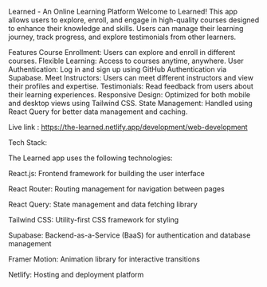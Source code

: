 Learned - An Online Learning Platform
Welcome to Learned! This app allows users to explore, enroll, and engage in high-quality courses designed to enhance their knowledge and skills. Users can manage their learning journey, track progress, and explore testimonials from other learners.

Features
Course Enrollment: Users can explore and enroll in different courses.
Flexible Learning: Access to courses anytime, anywhere.
User Authentication: Log in and sign up using GitHub Authentication via Supabase.
Meet Instructors: Users can meet different instructors and view their profiles and expertise.
Testimonials: Read feedback from users about their learning experiences.
Responsive Design: Optimized for both mobile and desktop views using Tailwind CSS.
State Management: Handled using React Query for better data management and caching.

Live link : https://the-learned.netlify.app/development/web-development

Tech Stack:

The Learned app uses the following technologies:

React.js: Frontend framework for building the user interface

React Router: Routing management for navigation between pages

React Query: State management and data fetching library

Tailwind CSS: Utility-first CSS framework for styling

Supabase: Backend-as-a-Service (BaaS) for authentication and database management

Framer Motion: Animation library for interactive transitions

Netlify: Hosting and deployment platform

